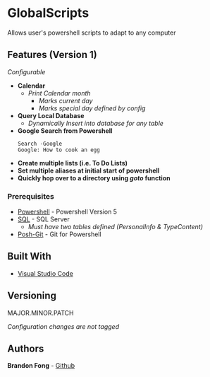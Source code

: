 # GlobalScripts

Allows user's powershell scripts to adapt to any computer

## Features (Version 1)

*Configurable*

* **Calendar**
    * *Print Calendar month*
        * *Marks current day*
        * *Marks special day defined by config*
* **Query Local Database**
    * *Dynamically Insert into database for any table*
* **Google Search from Powershell**
    ```
    Search -Google
    Google: How to cook an egg
    ```
* **Create multiple lists (i.e. To Do Lists)**
* **Set multiple aliases at initial start of powershell**
* **Quickly hop over to a directory using *goto* function**

### Prerequisites

* [Powershell](https://docs.microsoft.com/en-us/powershell/scripting/overview?view=powershell-7) - Powershell Version 5
* [SQL](https://docs.microsoft.com/en-us/sql/ssms/download-sql-server-management-studio-ssms?view=sql-server-ver15) - SQL Server
    * *Must have two tables defined (PersonalInfo & TypeContent)*
* [Posh-Git](https://github.com/dahlbyk/posh-git) - Git for Powershell

## Built With

* [Visual Studio Code](https://code.visualstudio.com/)

## Versioning

MAJOR.MINOR.PATCH

*Configuration changes are not tagged*

## Authors

**Brandon Fong** - [Github](https://github.com/BrandonMFong)
